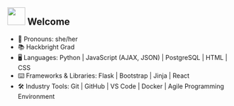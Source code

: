 ## <img height="40" src="https://user-images.githubusercontent.com/91762225/175235065-3b97a366-dca5-48b9-bb39-7e2b56f5b51d.gif"/> Welcome

- :frog: Pronouns: she/her
- 📚 Hackbright Grad 
- 🖥️ Languages: Python | JavaScript (AJAX, JSON) | PostgreSQL | HTML | CSS
- :keyboard: Frameworks & Libraries: Flask | Bootstrap | Jinja | React
- :hammer_and_wrench: Industry Tools: Git | GitHub | VS Code | Docker | Agile Programming Environment

<!-- - 📫 Let's connect!  <a href="https://www.linkedin.com/in/laurencaroleen/">
  <img
    alt="LinkedIn"
    src="https://img.shields.io/badge/linkedin-%230077B5.svg?style=for-the-badge&logo=linkedin&logoColor=white"
  />
</a><a href="https://twitter.com/LaurenCaroleen">
  <img
    alt="Twitter"
    src="https://img.shields.io/badge/@laurencaroleen-%231DA1F2.svg?style=for-the-badge&logo=Twitter&logoColor=white"
  />
</a>

[![Top Langs](https://github-readme-stats.vercel.app/api/top-langs/?username=lauren-moore&layout=compact)](https://github-readme-stats.vercel.app/api/top-langs/?username=lauren-moore&layout=compact)
 -->



